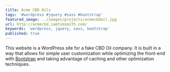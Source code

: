 ```yaml
---
title: Acme CBD Oils
tags: '#wordpress #jquery #sass #bootstrap'
featured_image: ../images/projects/acmecbdoil.jpg
url: http://acmecbd.iamtimsmith.com/
keywords: 'wordpress, jquery, sass, bootstrap'
published: true
---
```


This website is a WordPress site for a fake CBD Oil company. It is built in a way that allows for simple user customization while optimizing the front-end with [Bootstrap](https://getbootstrap.com/) and taking advantage of caching and other optimization techniques.
